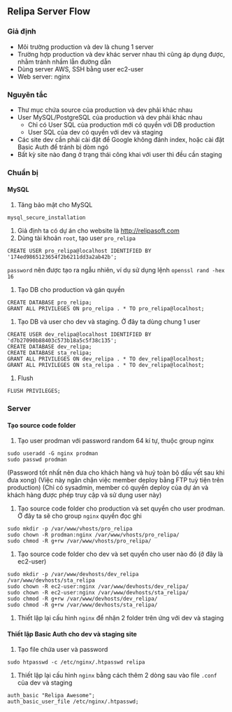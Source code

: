 ## Relipa Server Flow

### Giả định
* Môi trường production và dev là chung 1 server
* Trường hợp production và dev khác server nhau thì cũng áp dụng được, nhằm tránh nhầm lẫn đường dẫn
* Dùng server AWS, SSH bằng user ec2-user
* Web server: nginx

### Nguyên tắc
* Thư mục chứa source của production và dev phải khác nhau
* User MySQL/PostgreSQL của production và dev phải khác nhau
  * Chỉ có User SQL của production mới có quyền với DB production
  * User SQL của dev có quyền với dev và staging  
* Các site dev cần phải cài đặt để Google không đánh index, hoặc cài đặt Basic Auth để tránh bị dòm ngó
* Bất kỳ site nào đang ở trạng thái công khai với user thì đều cần staging

### Chuẩn bị
#### MySQL

1. Tăng bảo mật cho MySQL
 ```
 mysql_secure_installation
 ```

1. Giả định ta có dự án cho website là http://relipasoft.com
1. Dùng tài khoản `root`, tạo user `pro_relipa`
 ```
 CREATE USER pro_relipa@localhost IDENTIFIED BY '174ed9865123654f2b6211dd3a2ab42b';
 ```
 `password` nên được tạo ra ngẫu nhiên, ví dụ sử dụng lệnh `openssl rand -hex 16`

1. Tạo DB cho production và gán quyền
 ```
 CREATE DATABASE pro_relipa;
 GRANT ALL PRIVILEGES ON pro_relipa . * TO pro_relipa@localhost;
 ```
1. Tạo DB và user cho dev và staging. Ở đây ta dùng chung 1 user

 ```
 CREATE USER dev_relipa@localhost IDENTIFIED BY 'd7b27090b88403c573b18a5c5f38c135';
 CREATE DATABASE dev_relipa;
 CREATE DATABASE sta_relipa;
 GRANT ALL PRIVILEGES ON dev_relipa . * TO dev_relipa@localhost;
 GRANT ALL PRIVILEGES ON sta_relipa . * TO dev_relipa@localhost;
 ```

1. Flush

 ```
 FLUSH PRIVILEGES;
 ```

### Server
#### Tạo source code folder
1. Tạo user prodman với password random 64 kí tự, thuộc group nginx
```
sudo useradd -G nginx prodman
sudo passwd prodman
```
(Password tốt nhất nên đưa cho khách hàng và huỷ toàn bộ dấu vết sau khi đưa xong)
(Việc này ngăn chặn việc member deploy bằng FTP tuỳ tiện trên production)
(Chỉ có sysadmin, member có quyền deploy của dự án và khách hàng được phép truy cập và sử dụng user này)

1. Tạo source code folder cho production và set quyền cho user prodman. Ở đây ta sẽ cho group `nginx` quyền đọc ghi

 ```
 sudo mkdir -p /var/www/vhosts/pro_relipa
 sudo chown -R prodman:nginx /var/www/vhosts/pro_relipa/
 sudo chmod -R g+rw /var/www/vhosts/pro_relipa/
 ```
1. Tạo source code folder cho dev và set quyền cho user nào đó (ở đây là ec2-user)

 ```
 sudo mkdir -p /var/www/devhosts/dev_relipa /var/www/devhosts/sta_relipa
 sudo chown -R ec2-user:nginx /var/www/devhosts/dev_relipa/
 sudo chown -R ec2-user:nginx /var/www/devhosts/sta_relipa/
 sudo chmod -R g+rw /var/www/devhosts/dev_relipa/
 sudo chmod -R g+rw /var/www/devhosts/sta_relipa/
 ```
1. Thiết lập lại cấu hình `nginx` để nhận 2 folder trên ứng với dev và staging

#### Thiết lập Basic Auth cho dev và staging site
1. Tạo file chứa user và password

 ```
 sudo htpasswd -c /etc/nginx/.htpasswd relipa
 ```
1. Thiết lập lại cấu hình `nginx` bằng cách thêm 2 dòng sau vào file `.conf` của dev và staging

 ```
 auth_basic "Relipa Awesome";
 auth_basic_user_file /etc/nginx/.htpasswd;
 ```
